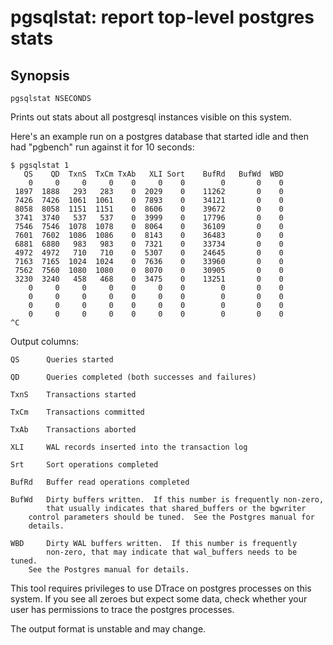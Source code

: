 # pgsqlstat: report top-level postgres stats

## Synopsis

    pgsqlstat NSECONDS

Prints out stats about all postgresql instances visible on this system.

Here's an example run on a postgres database that started idle and then had
"pgbench" run against it for 10 seconds:

    $ pgsqlstat 1
       QS    QD  TxnS  TxCm TxAb   XLI Sort    BufRd   BufWd  WBD
        0     0     0     0    0     0    0        0       0    0 
     1897  1888   293   283    0  2029    0    11262       0    0 
     7426  7426  1061  1061    0  7893    0    34121       0    0 
     8058  8058  1151  1151    0  8606    0    39672       0    0 
     3741  3740   537   537    0  3999    0    17796       0    0 
     7546  7546  1078  1078    0  8064    0    36109       0    0 
     7601  7602  1086  1086    0  8143    0    36483       0    0 
     6881  6880   983   983    0  7321    0    33734       0    0 
     4972  4972   710   710    0  5307    0    24645       0    0 
     7163  7165  1024  1024    0  7636    0    33960       0    0 
     7562  7560  1080  1080    0  8070    0    30905       0    0 
     3230  3240   458   468    0  3475    0    13251       0    0 
        0     0     0     0    0     0    0        0       0    0 
        0     0     0     0    0     0    0        0       0    0 
        0     0     0     0    0     0    0        0       0    0 
        0     0     0     0    0     0    0        0       0    0 
    ^C

Output columns:

    QS		Queries started

    QD		Queries completed (both successes and failures)

    TxnS	Transactions started

    TxCm	Transactions committed

    TxAb	Transactions aborted

    XLI		WAL records inserted into the transaction log

    Srt		Sort operations completed

    BufRd	Buffer read operations completed

    BufWd	Dirty buffers written.  If this number is frequently non-zero,
    		that usually indicates that shared_buffers or the bgwriter
		control parameters should be tuned.  See the Postgres manual for
		details.

    WBD		Dirty WAL buffers written.  If this number is frequently
    		non-zero, that may indicate that wal_buffers needs to be tuned.
		See the Postgres manual for details.

This tool requires privileges to use DTrace on postgres processes on this
system.  If you see all zeroes but expect some data, check whether your user has
permissions to trace the postgres processes.

The output format is unstable and may change.
